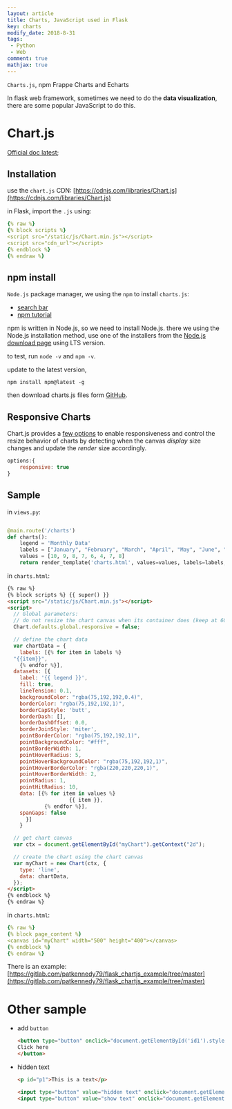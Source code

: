```yaml
---
layout: article
title: Charts, JavaScript used in Flask
key: charts
modify_date: 2018-8-31
tags:
 - Python
 - Web
comment: true
mathjax: true
---
```


`Charts.js`, npm Frappe Charts and Echarts

<!--more-->

In flask web framework, sometimes we need to do the **data visualization**, there are some popular JavaScript to do this.

# Chart.js

[Official doc latest](http://www.chartjs.org/docs/latest/);

## 	Installation

use the `chart.js` CDN: [https://cdnjs.com/libraries/Chart.js](https://cdnjs.com/libraries/Chart.js)

in Flask, import the `.js` using:

```yaml
{% raw %}
{% block scripts %}
<script src="/static/js/Chart.min.js"></script>
<script src="cdn_url"></script>
{% endblock %}
{% endraw %}
```

## npm install

`Node.js` package manager, we using the `npm` to install `charts.js`:

- [search bar](https://www.npmjs.com/)
- [npm tutorial](https://docs.npmjs.com/getting-started/what-is-npm)

npm is written in Node.js, so we need to install Node.js. there we using the Node.js installation method,  use one of the installers from the [Node.js download page](https://nodejs.org/en/download/) using LTS version.

to test, run `node -v` and `npm -v`.

update to the latest version, 

```shell
npm install npm@latest -g
```

then download charts.js files form [GitHub](https://github.com/chartjs/Chart.js/releases).

## Responsive Charts

Chart.js provides a [few options](http://www.chartjs.org/docs/latest/general/responsive.html#configuration-options) to enable responsiveness and control the resize behavior of charts by detecting when the canvas *display* size changes and update the *render* size accordingly.

````javascript
options:{
    responsive: true
}
````



## Sample

in `views.py`:

```python

@main.route('/charts')
def charts():
    legend = 'Monthly Data'
    labels = ["January", "February", "March", "April", "May", "June", "July", "August"]
    values = [10, 9, 8, 7, 6, 4, 7, 8]
    return render_template('charts.html', values=values, labels=labels, legend=legend)
```

in `charts.html`:

```html
{% raw %}
{% block scripts %} {{ super() }}
<script src="/static/js/Chart.min.js"></script>
<script>
  // Global parameters:
  // do not resize the chart canvas when its container does (keep at 600x400px)
  Chart.defaults.global.responsive = false;

  // define the chart data
  var chartData = {
    labels: [{% for item in labels %}
  "{{item}}",
    {% endfor %}],
  datasets: [{
    label: '{{ legend }}',
    fill: true,
    lineTension: 0.1,
    backgroundColor: "rgba(75,192,192,0.4)",
    borderColor: "rgba(75,192,192,1)",
    borderCapStyle: 'butt',
    borderDash: [],
    borderDashOffset: 0.0,
    borderJoinStyle: 'miter',
    pointBorderColor: "rgba(75,192,192,1)",
    pointBackgroundColor: "#fff",
    pointBorderWidth: 1,
    pointHoverRadius: 5,
    pointHoverBackgroundColor: "rgba(75,192,192,1)",
    pointHoverBorderColor: "rgba(220,220,220,1)",
    pointHoverBorderWidth: 2,
    pointRadius: 1,
    pointHitRadius: 10,
    data: [{% for item in values %}
                    {{ item }},
  			{% endfor %}],
    spanGaps: false
      }]
    }

  // get chart canvas
  var ctx = document.getElementById("myChart").getContext("2d");

  // create the chart using the chart canvas
  var myChart = new Chart(ctx, {
    type: 'line',
    data: chartData,
  });
</script>
{% endblock %}
{% endraw %}
```

in `charts.html`:

```yaml
{% raw %}
{% block page_content %}
<canvas id="myChart" width="500" height="400"></canvas>
{% endblock %} 
{% endraw %}
```

There is an example: [https://gitlab.com/patkennedy79/flask_chartjs_example/tree/master](https://gitlab.com/patkennedy79/flask_chartjs_example/tree/master)



# Other sample

- add `button`

  ```html
  <button type="button" onclick="document.getElementById('id1').style.color='red'">
  Click here
  </button>
  ```

- hidden text

  ```html
  <p id="p1">This is a text</p>
  
  <input type="button" value="hidden text" onclick="document.getElementById('p1').style.visibility='hidden'" />
  <input type="button" value="show text" onclick="document.getElementById('p1').style.visibility='visible'" />
  ```
